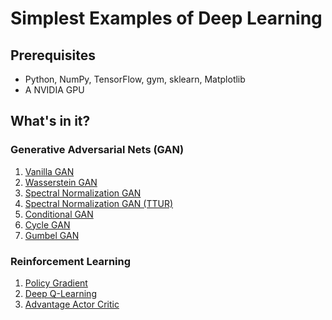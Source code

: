 # Simplest Examples of Deep Learning

## Prerequisites
- Python, NumPy, TensorFlow, gym, sklearn, Matplotlib
- A NVIDIA GPU

## What's in it?

### Generative Adversarial Nets (GAN)
1. [Vanilla GAN](https://github.com/dguoy/simplest_deep_learning/blob/master/GAN/vanilla_gan.ipynb)
2. [Wasserstein GAN](https://github.com/dguoy/simplest_deep_learning/blob/master/GAN/wgan.ipynb)
3. [Spectral Normalization GAN](https://github.com/dguoy/simplest_deep_learning/blob/master/GAN/sngan.ipynb)
4. [Spectral Normalization GAN (TTUR)](https://github.com/dguoy/simplest_deep_learning/blob/master/GAN/sngan_ttur.ipynb)
5. [Conditional GAN](https://github.com/dguoy/simplest_deep_learning/blob/master/GAN/cgan.ipynb)
6. [Cycle GAN](https://github.com/dguoy/simplest_deep_learning/blob/master/GAN/cycle_gan.ipynb)
7. [Gumbel GAN](https://github.com/dguoy/simplest_deep_learning/blob/master/GAN/gumbel_gan.ipynb)

### Reinforcement Learning
1. [Policy Gradient](https://github.com/dguoy/simplest_deep_learning/blob/master/RL/policy_gradient.ipynb)
2. [Deep Q-Learning](https://github.com/dguoy/simplest_deep_learning/blob/master/RL/deep_q_network.ipynb)
3. [Advantage Actor Critic](https://github.com/dguoy/simplest_deep_learning/blob/master/RL/A2C.ipynb)
